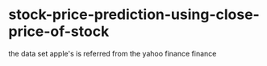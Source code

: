 # stock-price-prediction-using-close-price-of-stock
the data set  apple's is referred from the yahoo  finance finance 
